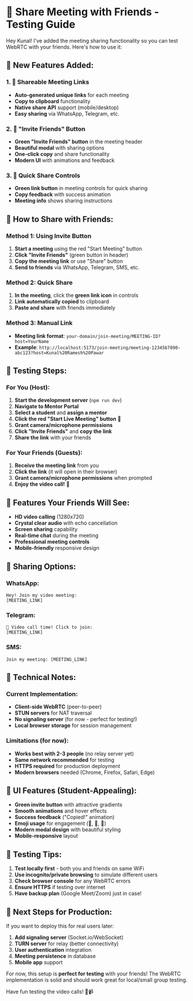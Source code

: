 # 🎉 Share Meeting with Friends - Testing Guide

Hey Kunal! I've added the meeting sharing functionality so you can test WebRTC with your friends. Here's how to use it:

## 🚀 **New Features Added:**

### **1. 🔗 Shareable Meeting Links**
- **Auto-generated unique links** for each meeting
- **Copy to clipboard** functionality  
- **Native share API** support (mobile/desktop)
- **Easy sharing** via WhatsApp, Telegram, etc.

### **2. 👥 "Invite Friends" Button**
- **Green "Invite Friends" button** in the meeting header
- **Beautiful modal** with sharing options
- **One-click copy** and share functionality
- **Modern UI** with animations and feedback

### **3. 🔄 Quick Share Controls**
- **Green link button** in meeting controls for quick sharing
- **Copy feedback** with success animation
- **Meeting info** shows sharing instructions

## 📱 **How to Share with Friends:**

### **Method 1: Using Invite Button**
1. **Start a meeting** using the red "Start Meeting" button
2. **Click "Invite Friends"** (green button in header)
3. **Copy the meeting link** or use "Share" button
4. **Send to friends** via WhatsApp, Telegram, SMS, etc.

### **Method 2: Quick Share**
1. **In the meeting**, click the **green link icon** in controls
2. **Link automatically copied** to clipboard
3. **Paste and share** with friends immediately

### **Method 3: Manual Link**
- **Meeting link format**: `your-domain/join-meeting/MEETING-ID?host=YourName`
- **Example**: `http://localhost:5173/join-meeting/meeting-1234567890-abc123?host=Kunal%20Ramesh%20Pawar`

## 🎯 **Testing Steps:**

### **For You (Host):**
1. **Start the development server** (`npm run dev`)
2. **Navigate to Mentor Portal**
3. **Select a student** and **assign a mentor**
4. **Click the red "Start Live Meeting" button** 🔴
5. **Grant camera/microphone permissions**
6. **Click "Invite Friends"** and **copy the link**
7. **Share the link** with your friends

### **For Your Friends (Guests):**
1. **Receive the meeting link** from you
2. **Click the link** (it will open in their browser)
3. **Grant camera/microphone permissions** when prompted
4. **Enjoy the video call!** 🎉

## 🌟 **Features Your Friends Will See:**

- **HD video calling** (1280x720)
- **Crystal clear audio** with echo cancellation
- **Screen sharing** capability
- **Real-time chat** during the meeting
- **Professional meeting controls**
- **Mobile-friendly** responsive design

## 📱 **Sharing Options:**

### **WhatsApp:**
```
Hey! Join my video meeting:
[MEETING_LINK]
```

### **Telegram:**
```
🎥 Video call time! Click to join:
[MEETING_LINK]
```

### **SMS:**
```
Join my meeting: [MEETING_LINK]
```

## 🔧 **Technical Notes:**

### **Current Implementation:**
- **Client-side WebRTC** (peer-to-peer)
- **STUN servers** for NAT traversal
- **No signaling server** (for now - perfect for testing!)
- **Local browser storage** for session management

### **Limitations (for now):**
- **Works best with 2-3 people** (no relay server yet)
- **Same network recommended** for testing
- **HTTPS required** for production deployment
- **Modern browsers** needed (Chrome, Firefox, Safari, Edge)

## 🎨 **UI Features (Student-Appealing):**

- **Green invite button** with attractive gradients
- **Smooth animations** and hover effects
- **Success feedback** ("Copied!" animation)
- **Emoji usage** for engagement (🎉, 👥, 🔗)
- **Modern modal design** with beautiful styling
- **Mobile-responsive** layout

## 🚨 **Testing Tips:**

1. **Test locally first** - both you and friends on same WiFi
2. **Use incognito/private browsing** to simulate different users
3. **Check browser console** for any WebRTC errors
4. **Ensure HTTPS** if testing over internet
5. **Have backup plan** (Google Meet/Zoom) just in case!

## 🎯 **Next Steps for Production:**

If you want to deploy this for real users later:
1. **Add signaling server** (Socket.io/WebSocket)
2. **TURN server** for relay (better connectivity)
3. **User authentication** integration
4. **Meeting persistence** in database
5. **Mobile app** support

For now, this setup is **perfect for testing** with your friends! The WebRTC implementation is solid and should work great for local/small group testing. 

Have fun testing the video calls! 🎉📹